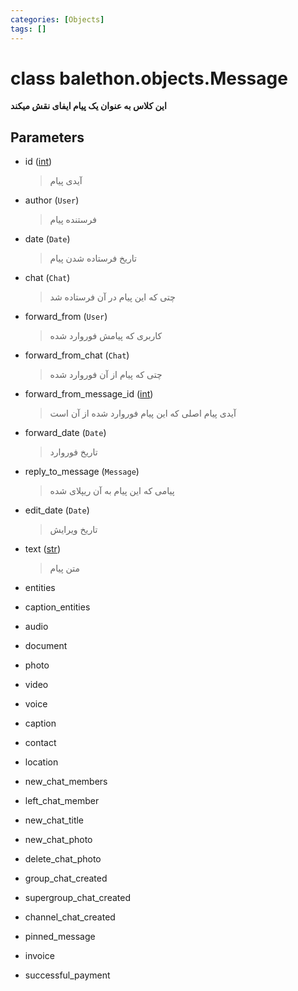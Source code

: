 ```yaml
---
categories: [Objects]
tags: []
---
```


<h1>class balethon.objects.<strong>Message</strong></h1>

<p align="left" dir="rtl"><strong>این کلاس به عنوان یک پیام ایفای نقش میکند</strong></p>

<h2>Parameters</h2>

<ul>
<li>id (<a href="https://docs.python.org/3/library/functions.html#int">int</a>)<blockquote dir="rtl">
<p>آیدی پیام</p>
</blockquote>
</li>
</ul>
<ul>
<li>author (<code>User</code>)<blockquote dir="rtl">
<p>فرستنده پیام</p>
</blockquote>
</li>
</ul>
<ul>
<li>date (<code>Date</code>)<blockquote dir="rtl">
<p>تاریخ فرستاده شدن پیام</p>
</blockquote>
</li>
</ul>
<ul>
<li>chat (<code>Chat</code>)<blockquote dir="rtl">
<p>چتی که این پیام در آن فرستاده شد</p>
</blockquote>
</li>
</ul>
<ul>
<li>forward_from (<code>User</code>)<blockquote dir="rtl">
<p>کاربری که پیامش فوروارد شده</p>
</blockquote>
</li>
</ul>
<ul>
<li>forward_from_chat (<code>Chat</code>)<blockquote dir="rtl">
<p>چتی که پیام از آن فوروارد شده</p>
</blockquote>
</li>
</ul>
<ul>
<li>forward_from_message_id (<a href="https://docs.python.org/3/library/functions.html#int">int</a>)<blockquote dir="rtl">
<p>آیدی پیام اصلی که این پیام فوروارد شده از آن است</p>
</blockquote>
</li>
</ul>
<ul>
<li>forward_date (<code>Date</code>)<blockquote dir="rtl">
<p>تاریخ فوروارد</p>
</blockquote>
</li>
</ul>
<ul>
<li>reply_to_message (<code>Message</code>)<blockquote dir="rtl">
<p>پیامی که این پیام به آن ریپلای شده</p>
</blockquote>
</li>
</ul>
<ul>
<li>edit_date (<code>Date</code>)<blockquote dir="rtl">
<p>تاریخ ویرایش</p>
</blockquote>
</li>
</ul>
<ul>
<li>text (<a href="https://docs.python.org/3/library/stdtypes.html#str">str</a>)<blockquote dir="rtl">
<p>متن پیام</p>
</blockquote>
</li>
</ul>
<ul>
<li>entities<blockquote dir="rtl"></blockquote>
</li>
</ul>
<ul>
<li>caption_entities<blockquote dir="rtl"></blockquote>
</li>
</ul>
<ul>
<li>audio<blockquote dir="rtl"></blockquote>
</li>
</ul>
<ul>
<li>document<blockquote dir="rtl"></blockquote>
</li>
</ul>
<ul>
<li>photo<blockquote dir="rtl"></blockquote>
</li>
</ul>
<ul>
<li>video<blockquote dir="rtl"></blockquote>
</li>
</ul>
<ul>
<li>voice<blockquote dir="rtl"></blockquote>
</li>
</ul>
<ul>
<li>caption<blockquote dir="rtl"></blockquote>
</li>
</ul>
<ul>
<li>contact<blockquote dir="rtl"></blockquote>
</li>
</ul>
<ul>
<li>location<blockquote dir="rtl"></blockquote>
</li>
</ul>
<ul>
<li>new_chat_members<blockquote dir="rtl"></blockquote>
</li>
</ul>
<ul>
<li>left_chat_member<blockquote dir="rtl"></blockquote>
</li>
</ul>
<ul>
<li>new_chat_title<blockquote dir="rtl"></blockquote>
</li>
</ul>
<ul>
<li>new_chat_photo<blockquote dir="rtl"></blockquote>
</li>
</ul>
<ul>
<li>delete_chat_photo<blockquote dir="rtl"></blockquote>
</li>
</ul>
<ul>
<li>group_chat_created<blockquote dir="rtl"></blockquote>
</li>
</ul>
<ul>
<li>supergroup_chat_created<blockquote dir="rtl"></blockquote>
</li>
</ul>
<ul>
<li>channel_chat_created<blockquote dir="rtl"></blockquote>
</li>
</ul>
<ul>
<li>pinned_message<blockquote dir="rtl"></blockquote>
</li>
</ul>
<ul>
<li>invoice<blockquote dir="rtl"></blockquote>
</li>
</ul>
<ul>
<li>successful_payment<blockquote dir="rtl"></blockquote>
</li>
</ul>